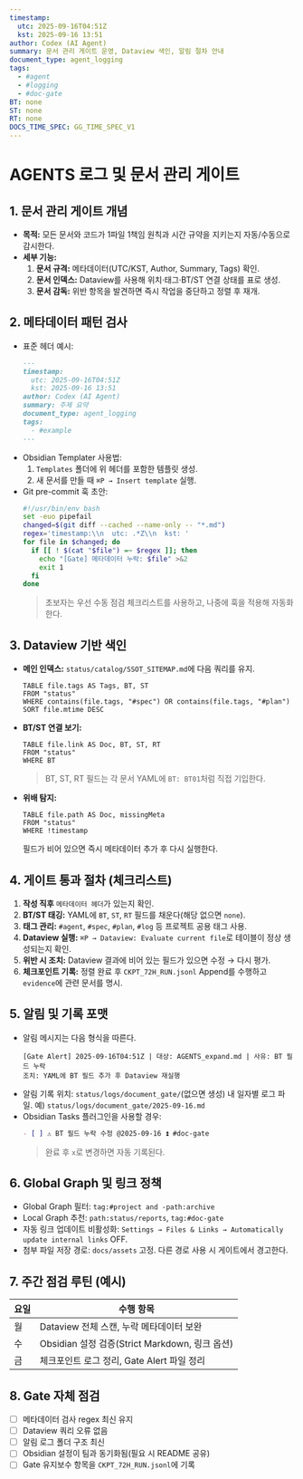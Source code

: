 ```yaml
---
timestamp:
  utc: 2025-09-16T04:51Z
  kst: 2025-09-16 13:51
author: Codex (AI Agent)
summary: 문서 관리 게이트 운영, Dataview 색인, 알림 절차 안내
document_type: agent_logging
tags:
  - #agent
  - #logging
  - #doc-gate
BT: none
ST: none
RT: none
DOCS_TIME_SPEC: GG_TIME_SPEC_V1
---
```


# AGENTS 로그 및 문서 관리 게이트

## 1. 문서 관리 게이트 개념
- **목적:** 모든 문서와 코드가 1파일 1책임 원칙과 시간 규약을 지키는지 자동/수동으로 감시한다.
- **세부 기능:**
  1. **문서 규격:** 메타데이터(UTC/KST, Author, Summary, Tags) 확인.
  2. **문서 인덱스:** Dataview를 사용해 위치·태그·BT/ST 연결 상태를 표로 생성.
  3. **문서 감독:** 위반 항목을 발견하면 즉시 작업을 중단하고 정렬 후 재개.

## 2. 메타데이터 패턴 검사
- 표준 헤더 예시:
  ```markdown
  ---
  timestamp:
    utc: 2025-09-16T04:51Z
    kst: 2025-09-16 13:51
  author: Codex (AI Agent)
  summary: 주제 요약
  document_type: agent_logging
  tags:
    - #example
  ---
  ```
- Obsidian Templater 사용법:
  1. `Templates` 폴더에 위 헤더를 포함한 템플릿 생성.
  2. 새 문서를 만들 때 `⌘P → Insert template` 실행.
- Git pre-commit 훅 초안:
  ```bash
  #!/usr/bin/env bash
  set -euo pipefail
  changed=$(git diff --cached --name-only -- "*.md")
  regex='timestamp:\\n  utc: .*Z\\n  kst: '
  for file in $changed; do
    if [[ ! $(cat "$file") =~ $regex ]]; then
      echo "[Gate] 메타데이터 누락: $file" >&2
      exit 1
    fi
  done
  ```
  > 초보자는 우선 수동 점검 체크리스트를 사용하고, 나중에 훅을 적용해 자동화한다.

## 3. Dataview 기반 색인
- **메인 인덱스:** `status/catalog/SSOT_SITEMAP.md`에 다음 쿼리를 유지.
  ```dataview
  TABLE file.tags AS Tags, BT, ST
  FROM "status"
  WHERE contains(file.tags, "#spec") OR contains(file.tags, "#plan")
  SORT file.mtime DESC
  ```
- **BT/ST 연결 보기:**
  ```dataview
  TABLE file.link AS Doc, BT, ST, RT
  FROM "status"
  WHERE BT
  ```
  > BT, ST, RT 필드는 각 문서 YAML에 `BT: BT01`처럼 직접 기입한다.
- **위배 탐지:**
  ```dataview
  TABLE file.path AS Doc, missingMeta
  FROM "status"
  WHERE !timestamp
  ```
  필드가 비어 있으면 즉시 메타데이터 추가 후 다시 실행한다.

## 4. 게이트 통과 절차 (체크리스트)
1. **작성 직후** `메타데이터 헤더`가 있는지 확인.
2. **BT/ST 태깅:** YAML에 `BT`, `ST`, `RT` 필드를 채운다(해당 없으면 `none`).
3. **태그 관리:** `#agent`, `#spec`, `#plan`, `#log` 등 프로젝트 공용 태그 사용.
4. **Dataview 실행:** `⌘P → Dataview: Evaluate current file`로 테이블이 정상 생성되는지 확인.
5. **위반 시 조치:** Dataview 결과에 비어 있는 필드가 있으면 수정 → 다시 평가.
6. **체크포인트 기록:** 정렬 완료 후 `CKPT_72H_RUN.jsonl` Append를 수행하고 `evidence`에 관련 문서를 명시.

## 5. 알림 및 기록 포맷
- 알림 메시지는 다음 형식을 따른다.
  ```text
  [Gate Alert] 2025-09-16T04:51Z | 대상: AGENTS_expand.md | 사유: BT 필드 누락
  조치: YAML에 BT 필드 추가 후 Dataview 재실행
  ```
- 알림 기록 위치: `status/logs/document_gate/`(없으면 생성) 내 일자별 로그 파일. 예) `status/logs/document_gate/2025-09-16.md`
- Obsidian Tasks 플러그인을 사용할 경우:
  ```markdown
  - [ ] ⚠ BT 필드 누락 수정 @2025-09-16 ⏫ #doc-gate
  ```
  > 완료 후 `x`로 변경하면 자동 기록된다.

## 6. Global Graph 및 링크 정책
- Global Graph 필터: `tag:#project and -path:archive`
- Local Graph 추천: `path:status/reports`, `tag:#doc-gate`
- 자동 링크 업데이트 비활성화: `Settings → Files & Links → Automatically update internal links` OFF.
- 첨부 파일 저장 경로: `docs/assets` 고정. 다른 경로 사용 시 게이트에서 경고한다.

## 7. 주간 점검 루틴 (예시)
| 요일 | 수행 항목 |
| --- | --- |
| 월 | Dataview 전체 스캔, 누락 메타데이터 보완 |
| 수 | Obsidian 설정 검증(Strict Markdown, 링크 옵션) |
| 금 | 체크포인트 로그 정리, Gate Alert 파일 정리 |

## 8. Gate 자체 점검
- [ ] 메타데이터 검사 regex 최신 유지
- [ ] Dataview 쿼리 오류 없음
- [ ] 알림 로그 폴더 구조 최신
- [ ] Obsidian 설정이 팀과 동기화됨(필요 시 README 공유)
- [ ] Gate 유지보수 항목을 `CKPT_72H_RUN.jsonl`에 기록
